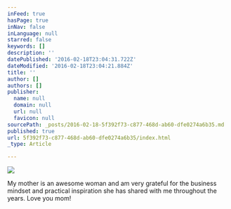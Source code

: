 ```yaml
---
inFeed: true
hasPage: true
inNav: false
inLanguage: null
starred: false
keywords: []
description: ''
datePublished: '2016-02-18T23:04:31.722Z'
dateModified: '2016-02-18T23:04:21.884Z'
title: ''
author: []
authors: []
publisher:
  name: null
  domain: null
  url: null
  favicon: null
sourcePath: _posts/2016-02-18-5f392f73-c877-468d-ab60-dfe0274a6b35.md
published: true
url: 5f392f73-c877-468d-ab60-dfe0274a6b35/index.html
_type: Article

---
```

![](https://the-grid-user-content.s3-us-west-2.amazonaws.com/7e39293b-8a90-463d-98d1-0948c3befc5d.jpg)

My mother is an awesome woman and am very grateful for the business mindset and practical inspiration she has shared with me throughout the years. Love you mom!